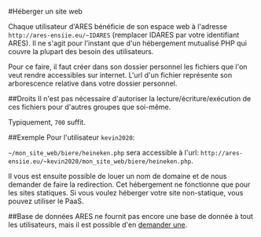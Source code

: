 #Héberger un site web

Chaque utilisateur d'ARES bénéficie de son espace web à l'adresse `http://ares-ensiie.eu/~IDARES` (remplacer IDARES par votre identifiant ARES). Il ne s'agit pour l'instant que d'un hébergement mutualisé PHP qui couvre la plupart des besoin des utilisateurs.

Pour ce faire, il faut créer dans son dossier personnel les fichiers que l'on veut rendre accessibles sur internet. L'url d'un fichier représente son arborescence relative dans votre dossier personnel.

##Droits
Il n'est pas nécessaire d'autoriser la lecture/écriture/exécution de ces fichiers pour d'autres groupes que soi-même.

Typiquement, `700` suffit.

##Exemple 
Pour l'utilisateur `kevin2020`:

`~/mon_site_web/biere/heineken.php` sera accessible à l'url: `http://ares-ensiie.eu/~kevin2020/mon_site_web/biere/heineken.php`.

Il vous est ensuite possible de louer un nom de domaine et de nous demander de faire la redirection.
Cet hébergement ne fonctionne que pour les sites statiques. Si vous voulez héberger votre site non-statique, vous pouvez utiliser le PaaS.

##Base de données
ARES ne fournit pas encore une base de donnée à tout les utilisateurs, mais il est possible d'en [demander une](/guides/bdd).


